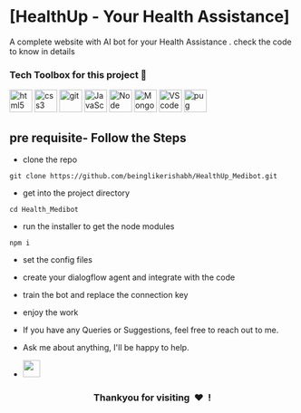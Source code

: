 # [HealthUp - Your Health Assistance]

A complete website with AI bot for your Health Assistance .
check the code to know in details

### Tech Toolbox for this project 🧰

<p align="left">
<img src="https://upload.wikimedia.org/wikipedia/commons/thumb/6/61/HTML5_logo_and_wordmark.svg/512px-HTML5_logo_and_wordmark.svg.png" alt="html5" height="40"/> 
<img src="https://upload.wikimedia.org/wikipedia/commons/thumb/d/d5/CSS3_logo_and_wordmark.svg/1200px-CSS3_logo_and_wordmark.svg.png" alt="css3" height="40"/> 
<img src="https://www.vectorlogo.zone/logos/git-scm/git-scm-icon.svg" alt="git" width="40" height="40"/> 
<img src="https://img.icons8.com/nolan/64/js.png" alt="JavaScript" width="40" height="40"/>
<img src="https://img.icons8.com/color/48/000000/nodejs.png" alt="Node" width="40" height="40"/>
<img src="https://img.icons8.com/color/48/000000/mongodb.png"alt="MongoDB" width="40" height="40"/>
<img src="https://img.icons8.com/fluent/48/000000/visual-studio-code-2019.png"alt="VScode" width="40" height="40"/>
<img src="https://img.icons8.com/color/48/000000/pug.png" alt="pug" width="40" height="40"/>


## pre requisite- Follow the Steps
-  clone the repo
```
git clone https://github.com/beinglikerishabh/HealthUp_Medibot.git
```
- get into the project directory
```
cd Health_Medibot
```
- run the installer to get the node modules
```
npm i
```

- set the config files
- create your dialogflow agent and integrate with the code
- train the bot and replace the connection key
- enjoy the work
- If you have any Queries or Suggestions, feel free to reach out to me.


- Ask me about anything, I'll be happy to help.

* [<img height="30" src="https://img.shields.io/badge/linkedin-blue.svg?&style=for-the-badge&logo=linkedin&logoColor=white" />][linkedin]

[linkedin]: https://www.linkedin.com/in/beinglikerishabh/

<h3 align="center">Thankyou for visiting &nbsp;❤️&nbsp; !</h3>
